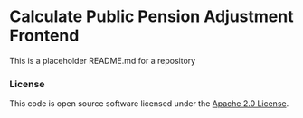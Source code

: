 
# Calculate Public Pension Adjustment Frontend

This is a placeholder README.md for a repository

### License

This code is open source software licensed under the [Apache 2.0 License]("http://www.apache.org/licenses/LICENSE-2.0.html").
